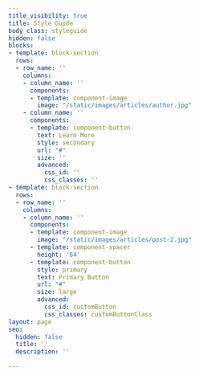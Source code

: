 ```yaml
---
title_visibility: true
title: Style Guide
body_class: styleguide
hidden: false
blocks:
- template: block-section
  rows:
  - row_name: ''
    columns:
    - column_name: ''
      components:
      - template: component-image
        image: "/static/images/articles/author.jpg"
    - column_name: ''
      components:
      - template: component-button
        text: Learn More
        style: secondary
        url: "#"
        size: ''
        advanced:
          css_id: ''
          css_classes: ''
- template: block-section
  rows:
  - row_name: ''
    columns:
    - column_name: ''
      components:
      - template: component-image
        image: "/static/images/articles/post-2.jpg"
      - template: component-spacer
        height: '64'
      - template: component-button
        style: primary
        text: Primary Button
        url: "#"
        size: large
        advanced:
          css_id: customButton
          css_classes: customButtonClass
layout: page
seo:
  hidden: false
  title: ''
  description: ''

---
```

